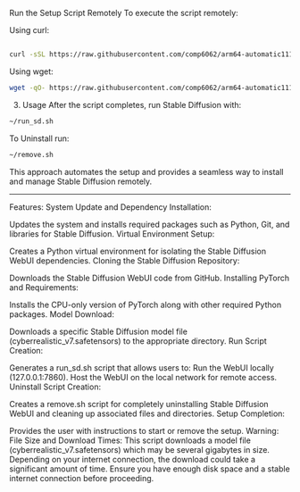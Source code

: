 Run the Setup Script Remotely
To execute the script remotely:

Using curl:
```bash

curl -sSL https://raw.githubusercontent.com/comp6062/arm64-automatic1111/main/setup_sd.sh | bash
```
Using wget:
```bash
wget -qO- https://raw.githubusercontent.com/comp6062/arm64-automatic1111/main/setup_sd.sh | bash
```
3. Usage
After the script completes, run Stable Diffusion with:

```bash
~/run_sd.sh
```

To Uninstall run: 

```bash
~/remove.sh
```
This approach automates the setup and provides a seamless way to install and manage Stable Diffusion remotely.

-----------------------------------------------------------------------------------------------------------------------



Features:
System Update and Dependency Installation:

Updates the system and installs required packages such as Python, Git, and libraries for Stable Diffusion.
Virtual Environment Setup:

Creates a Python virtual environment for isolating the Stable Diffusion WebUI dependencies.
Cloning the Stable Diffusion Repository:

Downloads the Stable Diffusion WebUI code from GitHub.
Installing PyTorch and Requirements:

Installs the CPU-only version of PyTorch along with other required Python packages.
Model Download:

Downloads a specific Stable Diffusion model file (cyberrealistic_v7.safetensors) to the appropriate directory.
Run Script Creation:

Generates a run_sd.sh script that allows users to:
Run the WebUI locally (127.0.0.1:7860).
Host the WebUI on the local network for remote access.
Uninstall Script Creation:

Creates a remove.sh script for completely uninstalling Stable Diffusion WebUI and cleaning up associated files and directories.
Setup Completion:

Provides the user with instructions to start or remove the setup.
Warning:
File Size and Download Times: This script downloads a model file (cyberrealistic_v7.safetensors) which may be several gigabytes in size. Depending on your internet connection, the download could take a significant amount of time. Ensure you have enough disk space and a stable internet connection before proceeding.




